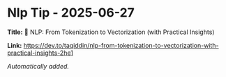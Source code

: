 # Nlp Tip - 2025-06-27

**Title:** 🧠 NLP: From Tokenization to Vectorization (with Practical Insights)

**Link:** https://dev.to/taqiddin/nlp-from-tokenization-to-vectorization-with-practical-insights-2he1

_Automatically added._
